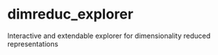 # dimreduc_explorer
 Interactive and extendable explorer for dimensionality reduced representations
